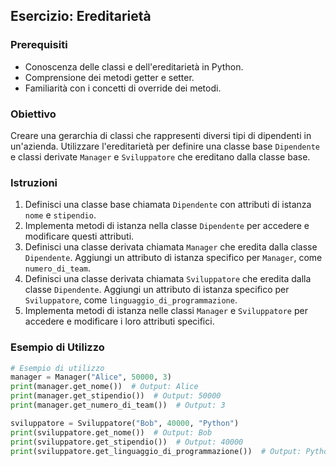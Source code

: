 ## Esercizio: Ereditarietà

### Prerequisiti

- Conoscenza delle classi e dell'ereditarietà in Python.
- Comprensione dei metodi getter e setter.
- Familiarità con i concetti di override dei metodi.

### Obiettivo

Creare una gerarchia di classi che rappresenti diversi tipi di dipendenti in un'azienda. Utilizzare l'ereditarietà per definire una classe base `Dipendente` e classi derivate `Manager` e `Sviluppatore` che ereditano dalla classe base.

### Istruzioni

1. Definisci una classe base chiamata `Dipendente` con attributi di istanza `nome` e `stipendio`.
2. Implementa metodi di istanza nella classe `Dipendente` per accedere e modificare questi attributi.
3. Definisci una classe derivata chiamata `Manager` che eredita dalla classe `Dipendente`. Aggiungi un attributo di istanza specifico per `Manager`, come `numero_di_team`.
4. Definisci una classe derivata chiamata `Sviluppatore` che eredita dalla classe `Dipendente`. Aggiungi un attributo di istanza specifico per `Sviluppatore`, come `linguaggio_di_programmazione`.
5. Implementa metodi di istanza nelle classi `Manager` e `Sviluppatore` per accedere e modificare i loro attributi specifici.

### Esempio di Utilizzo

```python
# Esempio di utilizzo
manager = Manager("Alice", 50000, 3)
print(manager.get_nome())  # Output: Alice
print(manager.get_stipendio())  # Output: 50000
print(manager.get_numero_di_team())  # Output: 3

sviluppatore = Sviluppatore("Bob", 40000, "Python")
print(sviluppatore.get_nome())  # Output: Bob
print(sviluppatore.get_stipendio())  # Output: 40000
print(sviluppatore.get_linguaggio_di_programmazione())  # Output: Python
```
